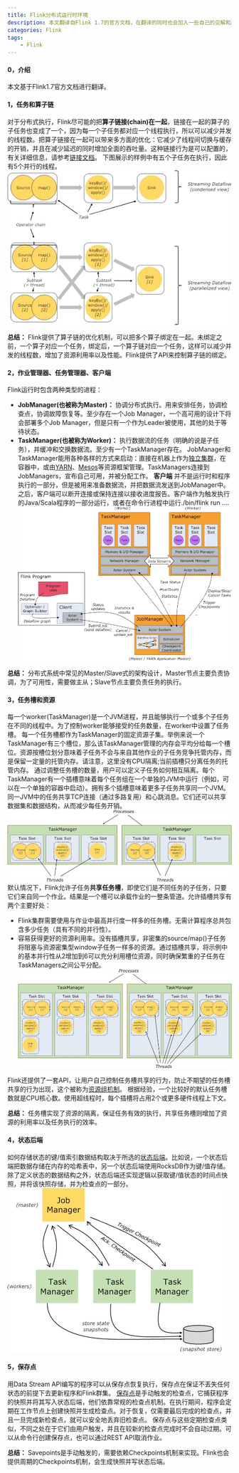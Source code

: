 ```yaml
---
title: Flink分布式运行时环境
description: 本文翻译自Flink 1.7的官方文档，在翻译的同时也会加入一些自己的见解和总结。本文主要介绍了Flink的分布式架构、算子链接的优化、任务槽资源共享机制、状态后端等方面。
categories: Flink
tags: 
    - Flink
---
```

#### 0，介绍
本文基于Flink1.7官方文档进行翻译。
#### 1，任务和算子链
对于分布式执行，Flink尽可能的把**算子链接(chain)在一起**，链接在一起的算子的子任务也变成了一个，因为每一个子任务都对应一个线程执行，所以可以减少并发的线程数。把算子链接在一起可以带来多方面的优化：它减少了线程间切换与缓存的开销，并且在减少延迟的同时增加全面的吞吐量。这种链接行为是可以配置的，有关详细信息，请参考[链接文档](https://ci.apache.org/projects/flink/flink-docs-release-1.7/dev/stream/operators/#task-chaining-and-resource-groups)。
下图展示的样例中有五个子任务在执行，因此有5个并行的线程。
![](/assets/images/201901/15489058442906.jpg)

**总结：** Flink提供了算子链的优化机制，可以把多个算子绑定在一起。未绑定之前，一个算子对应一个任务，绑定后，一个算子链对应一个任务，这样可以减少并发的线程数，增加了资源利用率以及性能。Flink提供了API来控制算子链的绑定。
#### 2，作业管理器、任务管理器、客户端
Flink运行时包含两种类型的进程：
+ **JobManager(也被称为Master)：** 协调分布式执行。用来安排任务，协调检查点，协调故障恢复等。至少存在一个Job Manager，一个高可用的设计下将会部署多个Job Manager，但是只有一个作为Leader被使用，其他的处于等待状态。
+ **TaskManager(也被称为Worker)：** 执行数据流的任务（明确的说是子任务），并缓冲和交换数据流。至少有一个TaskManager存在。
JobManager和TaskManager能用各种各样的方式来启动：直接在机器上作为[独立集群](https://ci.apache.org/projects/flink/flink-docs-release-1.7/ops/deployment/cluster_setup.html)，在容器中，或由[YARN](https://ci.apache.org/projects/flink/flink-docs-release-1.7/ops/deployment/yarn_setup.html)、[Mesos](https://ci.apache.org/projects/flink/flink-docs-release-1.7/ops/deployment/mesos.html)等资源框架管理。TaskManagers连接到JobManagers，宣布自己可用，并被分配工作。
**客户端** 并不是运行时和程序执行的一部分，但是被用来准备数据流，并把数据流发送到JobManager中。之后，客户端可以断开连接或保持连接以接收进度报告。客户端作为触发执行的Java/Scala程序的一部分运行，或者在命令行进程中运行./bin/flink run ....
![](/assets/images/201901/15489059182359.jpg)

**总结：** 分布式系统中常见的Master/Slave式的架构设计，Master节点主要负责协调，为了可用性，需要做主从；Slave节点主要负责任务的执行。

#### 3，任务槽和资源
每一个worker(TaskManager)是一个JVM进程，并且能够执行一个或多个子任务在不同的线程中。为了控制worker能够接受的任务数量，在worker中设置了任务槽。
每一个任务槽都作为TaskManager的固定资源子集。举例来说一个TaskManager有三个槽位，那么该TaskManager管理的内存会平均分给每一个槽位。资源按槽位划分意味着子任务不会与来自其他作业的子任务竞争托管内存，而是保留一定量的托管内存。请注意，这里没有CPU隔离;当前插槽只分离任务的托管内存。
通过调整任务槽的数量，用户可以定义子任务如何相互隔离。每个TaskManager有一个插槽意味着每个任务组在一个单独的JVM中运行（例如，可以在一个单独的容器中启动）。拥有多个插槽意味着更多子任务共享同一个JVM。同一JVM中的任务共享TCP连接（通过多路复用）和心跳消息。它们还可以共享数据集和数据结构，从而减少每任务开销。
![](/assets/images/201901/15489059575524.jpg)
默认情况下，Flink允许子任务**共享任务槽**，即使它们是不同任务的子任务，只要它们来自同一个作业。结果是一个槽可以承载作业的一整条管道。允许插槽共享有两个主要好处：
+ Flink集群需要使用与作业中最高并行度一样多的任务槽。无需计算程序总共包含多少任务（具有不同的并行性）。
+ 容易获得更好的资源利用率。没有插槽共享，非密集的source/map()子任务将阻塞与资源密集型window子任务一样多的资源。通过插槽共享，将示例中的基本并行性从2增加到6可以充分利用槽位资源，同时确保繁重的子任务在TaskManagers之间公平分配。
![](/assets/images/201901/15489059703791.jpg)

Flink还提供了一套API，让用户自己控制任务槽共享的行为，防止不期望的任务槽共享的行为出现，这个被称为[资源组机制](https://ci.apache.org/projects/flink/flink-docs-release-1.7/dev/stream/operators/#task-chaining-and-resource-groups)。
根据经验，一个比较好的默认任务槽数就是CPU核心数。使用超线程时，每个插槽将占用2个或更多硬件线程上下文。

**总结：** 任务槽实现了资源的隔离，保证任务有效的执行，共享任务槽则增加了资源的利用率以及任务执行的效率。
#### 4，状态后端
如何存储状态的键/值索引数据结构取决于所选的[状态后端](https://ci.apache.org/projects/flink/flink-docs-release-1.7/ops/state/state_backends.html)。比如说，一个状态后端把数据存储在内存的哈希表中，另一个状态后端使用RocksDB作为键/值存储。除了定义状态的数据结构之外，状态后端还实现逻辑以获取键/值状态的时间点快照，并将该快照存储，并为检查点的一部分。
![](/assets/images/201901/15489059810656.jpg)


#### 5，保存点
用Data Stream API编写的程序可以从保存点恢复执行，保存点在保证不丢失任何状态的前提下去更新程序和Flink群集。
[保存点](https://ci.apache.org/projects/flink/flink-docs-release-1.7/ops/state/savepoints.html)是手动触发的检查点，它捕获程序的快照并将其写入状态后端，他们依靠常规的检查点机制。在执行期间，程序会定期在工作节点上创建快照并生成检查点。对于恢复，仅需要最后完成的检查点，并且一旦完成新检查点，就可以安全地丢弃旧检查点。
保存点与这些定期检查点类似，不同之处在于它们由用户触发，并且在较新的检查点完成时不会自动过期。可以从命令行创建保存点，也可以通过REST API取消作业。

**总结：** Savepoints是手动触发的，需要依赖Checkpoints机制来实现。Flink也会提供周期的Checkpoints机制，会生成快照并写状态后端。
